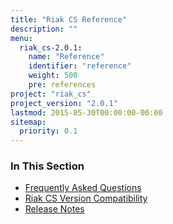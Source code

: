 ```yaml
---
title: "Riak CS Reference"
description: ""
menu:
  riak_cs-2.0.1:
    name: "Reference"
    identifier: "reference"
    weight: 500
    pre: references
project: "riak_cs"
project_version: "2.0.1"
lastmod: 2015-05-30T00:00:00-00:00
sitemap:
  priority: 0.1
---
```


### In This Section

- [Frequently Asked Questions](../cookbooks/faqs/riak-cs/)
- [Riak CS Version Compatibility](../cookbooks/version-compatibility/)
- [Release Notes](../cookbooks/release-notes/)
